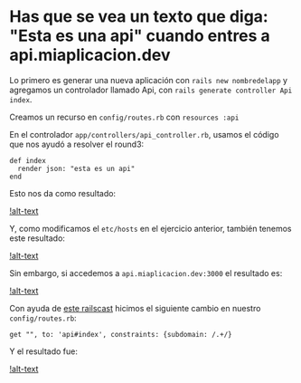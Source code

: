 # Has que se vea un texto que diga: "Esta es una api" cuando entres a api.miaplicacion.dev

Lo primero es generar una nueva aplicación con `rails new nombredelapp` y agregamos un controlador  llamado Api, con `rails generate controller Api index`.

Creamos un recurso en `config/routes.rb` con `resources :api`

En el controlador `app/controllers/api_controller.rb`, usamos el código que nos ayudó a resolver el round3:

 ```
 def index
   render json: "esta es un api"
 end
 ```
Esto nos da como resultado:

[!alt-text](localhostapi.png)

Y, como modificamos el `etc/hosts` en el ejercicio anterior, también tenemos este resultado:

[!alt-text](miaplicacionapi.png)

Sin embargo, si accedemos a `api.miaplicacion.dev:3000` el resultado es:

[!alt-text](subdomainhome.png)

Con ayuda de [este railscast](https://www.youtube.com/watch?v=O2bBcTPj0sI) hicimos el siguiente cambio en nuestro `config/routes.rb`:

```
get "", to: 'api#index', constraints: {subdomain: /.+/}
```
Y el resultado fue:

[!alt-text](subdomainapi.png)
